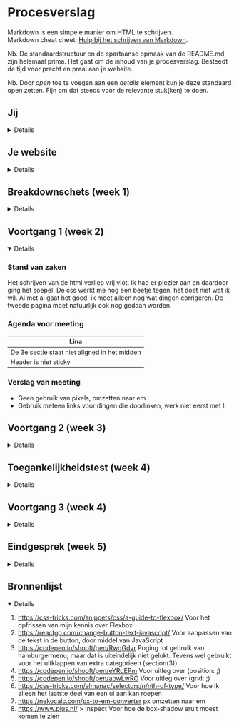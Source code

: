 # Procesverslag
Markdown is een simpele manier om HTML te schrijven.  
Markdown cheat cheet: [Hulp bij het schrijven van Markdown](https://github.com/adam-p/markdown-here/wiki/Markdown-Cheatsheet).

Nb. De standaardstructuur en de spartaanse opmaak van de README.md zijn helemaal prima. Het gaat om de inhoud van je procesverslag. Besteedt de tijd voor pracht en praal aan je website.

Nb. Door *open* toe te voegen aan een *details* element kun je deze standaard open zetten. Fijn om dat steeds voor de relevante stuk(ken) te doen.





## Jij

<details>

### Auteur:
Lina Parren

#### Je startniveau:
Blauw

#### Je focus:
Responsive
 
</details>





## Je website

<details>

### Je opdracht:
PLUS Supermarkt: https://www.plus.nl

#### Screenshot van de eerste pagina: 
Home page
<img src="images/pagina1.png" width="375px" alt="Home">

#### Screenshot van de tweede pagina:
Snoep, koek, chips, zoutjes, noten
<img src="images/pagina2.png" width="375px" alt="Snoep, koek, chips, zoutjes, noten">
 
</details>



## Breakdownschets (week 1)

<details>

### de hele pagina: 
<img src="images/deels_af.png" width="375px" alt="breakdown van de hele pagina">

### dynamisch deel (section(2), blokken met info): 
<img src="images/breakdown1.png" width="375px" alt="section(2), blokken met info">

### nog een dynamisch deel (lijst met categorieen): 
<img src="images/breakdown2.png" width="375px" alt="lijst met categorieen">

</details>





## Voortgang 1 (week 2)

<details open>

### Stand van zaken
Het schrijven van de html verliep vrij vlot. Ik had er plezier aan en daardoor ging het soepel. De css werkt me nog een beetje tegen, het doet niet wat ik wil. Al met al gaat het goed, ik moet alleen nog wat dingen corrigeren. De tweede pagina moet natuurlijk ook nog gedaan worden.


### Agenda voor meeting

| Lina           
| ---            
| De 3e sectie staat niet aligned in het midden  
| Header is niet sticky        


### Verslag van meeting

- Geen gebruik van pixels, omzetten naar em
- Gebruik meteen links voor dingen die doorlinken, werk niet eerst met li

</details>





## Voortgang 2 (week 3)

<details>

### Stand van zaken
Ik ben gestart met de tweede pagina. Deze loopt echter niet helemaal lekker met de css. Verder heb ik de eerste pagina al deels responsive gemaakt. Dit gaat bij het ene onderdeel beter dan bij het andere. 


### Agenda voor meeting

| Lina           
| ---               
| hamburger menu    
| foto uitlijnen    
| > achter link     


### Verslag van meeting

- Foto aanpassen van img naar background-image
- Secties moeten breder of in het midden
- var toevoegen

</details>





## Toegankelijkheidstest (week 4)

<details>

### Bevindingen
Lijst met je bevindingen die in de test naar voren kwamen:

#### Voice-reader
Ik vond het heel apart om te zien/horen hoe een voice-reader door mijn website gaat. Ik was tevreden over hoe meerdere onderdelen voorgelezen werden en vond het ook heel handig dat de voice-reader zelf aangeeft welke toetsen je in moet duwen om een knop te gebruiken.


#### Tab 
Door middel van Tab en Shift Tab kun je door de linkjes op de website heen navigeren. Ik vond het interressant om te zien hoe dat zo werkt. Wel vond ik dat dit op nog niet genoeg onderdelen toegepast werd.

Ik kan in de website meer linkjes toevoegen om zo onderdelen te creeeren die door Tab aangehaalt worden.


#### Brillen voor slecht zicht
De brillen die ik op gehad heb, vond ik allemaal niet zo geslaagd in het simuleren van slechtziend zijn. Bij iedere bril kon je er een beetje doorheen kijken, of met dichter op het scherm gaan zitten werd het al opgelost. Er zijn echter altijd dingen die ik aan kan passen aan mijn website, om het toegankelijker te maken.

Een van de dingen die ik kan doen is mijn gehele website nalopen en checken dat de font-size overal groot genoeg is. Daarnaast kan ik erop letten dat er geen rare kleurcombinaties gebruikt worden waardoor iets wellicht niet leesbaar is.


#### Apparaat voor slechte motoriek
Het apparaat dat je laat ervaren hoe je website in gebruik is als je motoriek niet zo goed is, heb ik niet uitgeprobeerd. Dit omdat het mij doet denken aan een situatie, in mijn prive-leven buiten school, dat ik liever niet op mezelf toepas. 

Wat ik me kan inbeelden dat ik wel beter kan maken aan mijn website, is ervoor zorgen dat knoppen groot genoeg zijn. Zo heeft de gebruiker meer ruimte om erop te klikken.

</details>





## Voortgang 3 (week 4)

<details>

### Stand van zaken
Het grootste deel is af en ziet er goed uit. Enkele onderdelen die lastiger zijn wil ik er wel in, maar het lukt niet echt. Ik heb zo'n vermoeden dat ik in de laatste paar dagen voor de deadline nog goed vast ga lopen.


### Agenda voor meeting

| Lina
| ---            
| Moet het via hamburgermenu?  
| "Toon alle categorieen", hoe?
| Afbeeldingen schuiven niet helemaal goed mee            


### Verslag van meeting

- "Toon categorieen" door middel van JavaScript
- Afbeeldingen instellen als achtergrond zodat ze kloppen
- Kijk alles nog goed na of het werkt
- Kijk of er nog leuke dingen zijn om toe te voegen

</details>





## Eindgesprek (week 5)

<details>

### Stand van zaken

#### Goed:
- Door middel van JavaScript de tekst laten veranderen in een button (1e pagina, section(3)). Ik ging er eerst niet vanuit dat het zou werken en wilde daarom dit weglaten, maar dacht toen probeer het toch even. 
<img src="images/javascript1.png" width="375px" alt="Toon alle categorieen">
<img src="images/javascript2.png" width="375px" alt="Minder categorieen">

- Werken met grid en mediaquery. Deze onderdelen zijn beide nieuw en had er twijfels bij of het ging lukken, maar bij beide is het gelukt om ze toe te voegen dus ik ben content.
<img src="images/grid.png" width="375px" alt="Grid om producten naast elkaar te plaatsen">

- De balk die sticky blijft (1e en 2e pagina, section(1)). Dit stelt opzich niet heel veel voor, maar het ziet er zo professioneel uit en dat vind ik leuk. 
<img src="images/stickybalk.png" width="375px" alt="Balk blijft plakken als je scrollt">


#### Lastig:
- Door middel van JavaScript meer regels tevoorschijn laten komen (1e pagina, section(3)). Er komt namelijk maar een regel bij, terwijl het er meer zouden moeten zijn.
<img src="images/javascript1.png" width="375px" alt="Zonder categorie erbij">
<img src="images/javascript2.png" width="375px" alt="Met categorie erbij">

- Het menu responsive maken, zodat het losse kopjes worden als je de pagina groter maakt. Help. 

- Ervoor zorgen dat afbeeldingen fijn mee schalen als je het scherm groter of kleiner maakt. Ze zien er nu redelijk goed uit, maar het kan nog stukken beter. 
<img src="images/afbeeldingen1.png" width="375px" alt="Zonder categorie erbij">
<img src="images/afbeeldingen2.png" width="375px" alt="Met categorie erbij">


### Screenshots

#### Pagina 1
<img src="images/screenshot1.1.png" width="375px" alt="Deel 1">
<img src="images/screenshot1.2.png" width="375px" alt="Deel 2">
<img src="images/screenshot1.3.png" width="375px" alt="Deel 3">
<img src="images/screenshot1.4.png" width="375px" alt="Deel 4">


#### Pagina 2
<img src="images/screenshot2.1.png" width="375px" alt="Deel 1">
<img src="images/screenshot2.2.png" width="375px" alt="Deel 2">
<img src="images/screenshot2.3.png" width="375px" alt="Deel 3">


</details>





## Bronnenlijst

<details open>

1. https://css-tricks.com/snippets/css/a-guide-to-flexbox/
    Voor het opfrissen van mijn kennis over Flexbox
2. https://reactgo.com/change-button-text-javascript/
    Voor aanpassen van de tekst in de button, door middel van JavaScript
3. https://codepen.io/shooft/pen/RwgGdvr
    Poging tot gebruik van hamburgermenu, maar dat is uiteindelijk niet gelukt.
    Tevens wel gebruikt voor het uitklappen van extra categorieen (section(3))
4. https://codepen.io/shooft/pen/eYRdEPm
    Voor uitleg over (position: ;)
5. https://codepen.io/shooft/pen/abwLwRO
    Voor uitleg over (grid: ;)
6. https://css-tricks.com/almanac/selectors/n/nth-of-type/
    Voor hoe ik alleen het laatste deel van een ul aan kan roepen
6. https://nekocalc.com/px-to-em-converter
    px omzetten naar em
7. https://www.plus.nl/ > Inspect
    Voor hoe de box-shadow eruit moest komen te zien

</details>